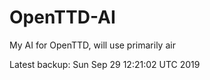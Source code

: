 # OpenTTD-AI
My AI for OpenTTD, will use primarily air

Latest backup: Sun Sep 29 12:21:02 UTC 2019
